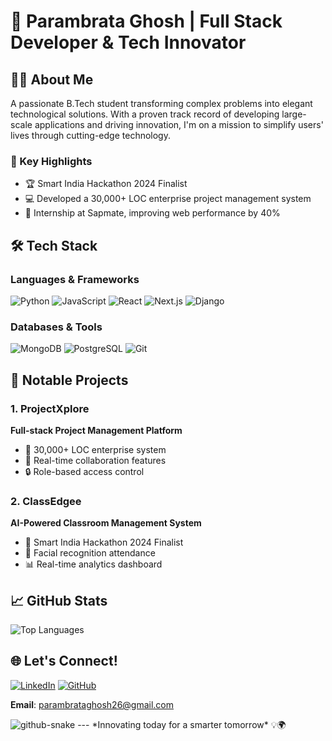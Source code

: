 # 🚀 Parambrata Ghosh | Full Stack Developer & Tech Innovator

## 👨‍💻 About Me

A passionate B.Tech student transforming complex problems into elegant technological solutions. With a proven track record of developing large-scale applications and driving innovation, I'm on a mission to simplify users' lives through cutting-edge technology.

### 🌟 Key Highlights
- 🏆 Smart India Hackathon 2024 Finalist
- 💻 Developed a 30,000+ LOC enterprise project management system
- 🚀 Internship at Sapmate, improving web performance by 40%

## 🛠 Tech Stack

### Languages & Frameworks
![Python](https://img.shields.io/badge/Python-3776AB?style=for-the-badge&logo=python&logoColor=white)
![JavaScript](https://img.shields.io/badge/JavaScript-F7DF1E?style=for-the-badge&logo=javascript&logoColor=black)
![React](https://img.shields.io/badge/React-20232A?style=for-the-badge&logo=react&logoColor=61DAFB)
![Next.js](https://img.shields.io/badge/Next.js-000000?style=for-the-badge&logo=nextdotjs&logoColor=white)
![Django](https://img.shields.io/badge/Django-092E20?style=for-the-badge&logo=django&logoColor=white)

### Databases & Tools
![MongoDB](https://img.shields.io/badge/MongoDB-4EA94B?style=for-the-badge&logo=mongodb&logoColor=white)
![PostgreSQL](https://img.shields.io/badge/PostgreSQL-316192?style=for-the-badge&logo=postgresql&logoColor=white)
![Git](https://img.shields.io/badge/Git-F05032?style=for-the-badge&logo=git&logoColor=white)

## 🚀 Notable Projects

### 1. ProjectXplore
**Full-stack Project Management Platform**
- 🔧 30,000+ LOC enterprise system
- 🤝 Real-time collaboration features
- 🔒 Role-based access control

### 2. ClassEdgee
**AI-Powered Classroom Management System**
- 🧠 Smart India Hackathon 2024 Finalist
- 📸 Facial recognition attendance
- 📊 Real-time analytics dashboard

## 📈 GitHub Stats


![Top Languages](https://github-readme-stats.vercel.app/api/top-langs/?username=param2610-cloud&layout=compact&theme=radical)

## 🌐 Let's Connect!

[![LinkedIn](https://img.shields.io/badge/LinkedIn-0077B5?style=for-the-badge&logo=linkedin&logoColor=white)](https://www.linkedin.com/in/parambrataghosh)
[![GitHub](https://img.shields.io/badge/GitHub-100000?style=for-the-badge&logo=github&logoColor=white)](https://github.com/param2610-cloud)

**Email**: parambrataghosh26@gmail.com

<picture>
  <source media="(prefers-color-scheme: dark)" srcset="https://raw.githubusercontent.com/param2610-cloud/param2610-cloud/output/github-snake-dark.svg" />
  <source media="(prefers-color-scheme: light)" srcset="https://raw.githubusercontent.com/param2610-cloud/param2610-cloud/output/github-snake.svg" />
  <img alt="github-snake" src="https://raw.githubusercontent.com/param2610-cloud/param2610-cloud/output/github-snake.svg" />
</picture>
---
*Innovating today for a smarter tomorrow* 💡🌍